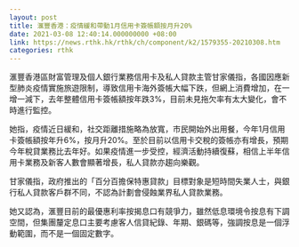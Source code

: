 ```yaml
---
layout: post
title: 滙豐香港：疫情緩和帶動1月信用卡簽帳額按月升20%
date: 2021-03-08 12:40:14.000000000 +08:00
link: https://news.rthk.hk/rthk/ch/component/k2/1579355-20210308.htm
categories: rthk
---
```


滙豐香港區財富管理及個人銀行業務信用卡及私人貸款主管甘家儀指，各國因應新型肺炎疫情實施旅遊限制，導致信用卡海外簽帳大幅下跌，但網上消費增加，在一增一減下，去年整體信用卡簽帳額按年跌3%，目前未見拖欠率有太大變化，會不時進行監控。

她指，疫情近日緩和，社交距離措施略為放寬，市民開始外出用餐，今年1月信用卡簽帳額按年升6%，按月升20%。至於目前以信用卡交稅的簽帳亦有增長，預期今年稅貸業務比去年好。如果疫情進一步受控，經濟活動持續復蘇，相信上半年信用卡業務及新客人數會顯著增長，私人貸款亦趨向樂觀。

甘家儀指，政府推出的「百分百擔保特惠貸款」目標對象是短時間失業人士，與銀行私人貸款客戶群不同，不認為計劃會侵蝕業界私人貸款業務。

她又認為，滙豐目前的最優惠利率按揭息口有競爭力，雖然低息環境令按息有下調空間，但集團釐定息口主要考慮客人信貸紀錄、年期、銀碼等，強調按息是一個浮動範圍，而不是一個固定數字。

